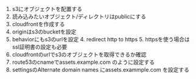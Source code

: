1. s3にオブジェクトを配置する
2. 読み込みたいオブジェクト/ディレクトリはpublicにする
3. cloudfrontを作成する
  2. originはs3のbucketを設定
  3. behaviorにもs3のurlを設定
    4. redirect http to https
    5. httpsを使う場合はssl証明書の設定も必要
4. cloudfrontのurlでs3のオブジェクトを取得できるか確認
5. route53のcnameでassets.example.com のように設定する
6. settingsのAlternate domain names にassets.exammple.com を設定する
